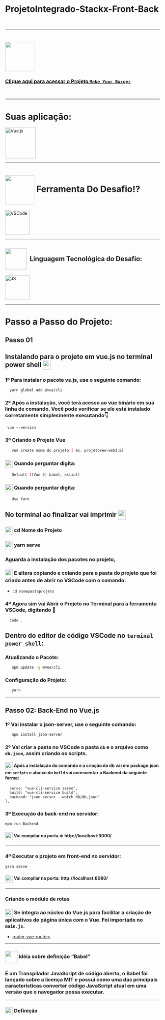 # ProjetoIntegrado-Stackx-Front-Back

<br>


---
### <div align="center">
  # <img src="https://media.giphy.com/media/9TFBxN300KpCUI6sBD/giphy.gif" align="center" height="95" width="95"> 

### [Clique aqui para acessar o Projeto ```Make Your Burger```](https://rafarz76dev-makeyourburger.netlify.app/)
  
  <br>
  
---
# Suas aplicação:

 <img style="width: 100px" alt="Vue.js" src="https://media.giphy.com/media/VgGthkhUvGgOit7Y9i/giphy.gif">

---
# <img src="https://media.giphy.com/media/eBqEQyWGdgSNgRVLCV/giphy.gif" align="center" height="95" width="95"> Ferramenta Do Desafio⁉

<img style="width: 80px" alt="VSCode" src="https://media.giphy.com/media/IdyAQJVN2kVPNUrojM/giphy.gif">

---
## <img src="https://media.giphy.com/media/JO9WCVmDMbC0eLSlyV/giphy.gif" align="center" height="70" width="70"> &nbsp;Linguagem Tecnológica do Desafio:

<img style="width: 80px" alt="JS" src="https://media.giphy.com/media/ln7z2eWriiQAllfVcn/giphy.gif">

---
# Passo a Passo do Projeto:

## Passo 01

## Instalando para o projeto em vue.js no terminal power shell <img src="https://media.giphy.com/media/HPzNBFdTh8sxhqNdpX/giphy.gif" align="center" height="30" width="25">

### 1º Para instalar o pacote vs.js, use o seguinte comando:
```bash
  yarn global add @vue/cli
```

### 2º Após a instalação, você terá acesso ao vue binário em sua linha de comando. Você pode verificar se ele está instalado corretamente simplesmente executando👇
```bash
 vue –-version
```

### 3º Criando o Projeto Vue
```bash
   vue create nome do projeto ( ex. projetovew-web3.0)
```

### <img src="https://media.giphy.com/media/XwcRflO9HD0Sk6RaRM/giphy.gif" align="center" height="25" width="25"> Quando perguntar digita:
```bash
   Default ([Vue 3] babel, eslint)
```

### <img src="https://media.giphy.com/media/XwcRflO9HD0Sk6RaRM/giphy.gif" align="center" height="25" width="25"> Quando perguntar digita:
```bash
   Use Yarn
```

## No terminal ao finalizar vai imprimir <img src="https://media.giphy.com/media/HPzNBFdTh8sxhqNdpX/giphy.gif" align="center" height="30" width="25">

### <img src="https://media.giphy.com/media/XwcRflO9HD0Sk6RaRM/giphy.gif" align="center" height="25" width="25"> cd Nome do Projeto

### <img src="https://media.giphy.com/media/XwcRflO9HD0Sk6RaRM/giphy.gif" align="center" height="25" width="25"> yarn serve

### Aguarda a instalação dos pacotes no projeto,

### <img src="https://media.giphy.com/media/XwcRflO9HD0Sk6RaRM/giphy.gif" align="center" height="25" width="25"> E altera copiando e colando para a pasta do projeto que foi criado antes de abrir no VSCode com o comando.

- `cd nomepastaprojeto`

### 4º Agora sim vai Abrir o Projeto no Terminal para a ferramenta VSCode, digitando 👊

```bash
  code .
```

## Dentro do editor de código VSCode no ```terminal power shell```:

### Atualizando o Pacote:

```bash
   npm update -g @vue/cli.
```

### Configuração do Projeto:

```bash
   yarn
```

---
## Passo 02: Back-End no Vue.js

### 1º Vai instalar o json-server, use o seguinte comando:

```bash
   npm install json-server
```

### 2º Vai criar a pasta no VSCode a pasta `db` e o arquivo como `db.json`, assim criando os scripts.

#### <img src="https://media.giphy.com/media/XwcRflO9HD0Sk6RaRM/giphy.gif" align="center" height="25" width="25"> Após a instalação do comando e a criação do db vai em package.json em `scripts` e abaixo do `build` vai acrescentar o Backend da seguinte forma:

```scripts: {
  serve: "vue-cli-service serve",
  build: "vue-cli-service build",
  backend: "json-server --watch db/db.json"
},
```

### 3º Execução do back-end no servidor:

```bash
npm run Backend
```

#### <img src="https://media.giphy.com/media/XwcRflO9HD0Sk6RaRM/giphy.gif" align="center" height="25" width="25"> Vai compilar na porta => http://localhost:3000/

---
### 4º Executar o projeto em front-end no servidor:

```bash
yarn serve
```

#### <img src="https://media.giphy.com/media/XwcRflO9HD0Sk6RaRM/giphy.gif" align="center" height="25" width="25"> Vai compilar na porta: http://localhost:8080/

---
### Criando o módulo de rotas

### <img src="https://media.giphy.com/media/XwcRflO9HD0Sk6RaRM/giphy.gif" align="center" height="25" width="25"> Se integra ao núcleo do Vue.js para facilitar a criação de aplicativos de página única com o Vue. Foi importado no `main.js`.

- [ router-vue-routers](https://br.vuejs.org/v2/guide/routing.html)

---
### <img src="https://media.giphy.com/media/KCpObMwXFL4FszmTt4/giphy.gif" align="center" height="40" width="40"> Idéia sobre definição “Babel”

### É um Transpilador JavaScript de código aberto, o Babel foi lançado sobre a licença MIT e possui como uma das principais características converter código JavaScript atual em uma versão que o navegador possa executar.

---
### <img src="https://media.giphy.com/media/XwcRflO9HD0Sk6RaRM/giphy.gif" align="center" height="25" width="25"> Definição <style scoped>

### Vai ser usado "style scoped": Quando uma <style> possui o scoped atributo, seu CSS será aplicado apenas aos elementos do componente atual.

- [ style scooped](https://vue-loader.vuejs.org/guide/scoped-css.html)

<br>
  
---
### Gostou, então já clica na 🌟

